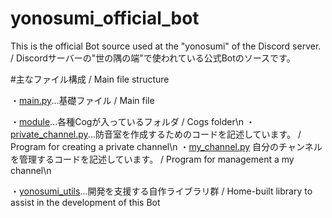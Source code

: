 # yonosumi_official_bot
This is the official Bot source used at the "yonosumi" of the Discord server. / Discordサーバーの"世の隅の端"で使われている公式Botのソースです。

#主なファイル構成 / Main file structure

・[main.py](https://github.com/Saroniii/yonosumi_official_bot/blob/master/main.py)...基礎ファイル / Main file

・[module](https://github.com/Saroniii/yonosumi_official_bot/tree/master/module)...各種Cogが入っているフォルダ / Cogs folder\n
  ・[private_channel.py](https://github.com/Saroniii/yonosumi_official_bot/blob/master/module/private_channel.py)...防音室を作成するためのコードを記述しています。 / Program for creating a private channel\n
  ・[my_channel.py](https://github.com/Saroniii/yonosumi_official_bot/blob/master/module/my_channel.py) 自分のチャンネルを管理するコードを記述しています。 / Program for management a my channel\n

・[yonosumi_utils](https://github.com/Saroniii/yonosumi_official_bot/tree/master/yonosumi_utils)...開発を支援する自作ライブラリ群 / Home-built library to assist in the development of this Bot
